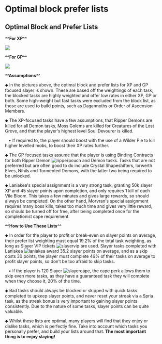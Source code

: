 # Optimal block prefer lists
## Optimal Block and Prefer Lists

**^^For XP^^**





<img class="media" src="https://i.imgur.com/8ECumCp.png">



**^^For GP^^**





<img class="media" src="https://i.imgur.com/HNQrT8C.png">



**^^Assumptions^^**

⬥ In the pictures above, the optimal block and prefer lists for XP and GP focused slayer is shown. These are based off the weightings of each task, the blocked tasks are highly weighted and offer low rates in either XP, GP or both. Some high-weight but fast tasks were excluded from the block list, as those are used to build points, such as Dagannoths or Order of Ascension Members.


⬥ The XP-focused tasks have a few assumptions, that Ripper Demons are killed for all Demon tasks, Moss Golems are killed for Creatures of the Lost Grove, and that the player's highest level Soul Devourer is killed.

 ‎ ‎ ‎ ‎• If required to, the player should boost with the use of a Wilder Pie to kill higher levelled mobs, to boost their XP rates further.


⬥ The GP focused tasks assume that the player is using Binding Contracts for both Ripper Demon <img title="ripperpouch" class="d-emoji" alt="ripperpouch" src="https://cdn.discordapp.com/emojis/703581275453128714.png?v=1"> and Demon tasks. Tasks that are not preferred but are often good to do include Crystal Shapeshifters, Iorwerth Elves, Nihils and Tormented Demons, with the latter two being required to be unlocked.


⬥ Laniakea's special assignment is a very strong task, granting 50k slayer XP and 45 slayer points upon completion, and only requires 1 kill of each Vile Bloom. This takes a few minutes and gives large rewards, so should always be completed. On the other hand, Morvran's special assignment requires many boss kills, takes too much time and gives very little reward, so should be turned off for free, after being completed once for the completionist cape requirement.


**^^How to Use These Lists^^**

⬥ In order for the player to profit or break-even on slayer points on average, their prefer list weighting must equal 19.2% of the total task weighting, as long as Slayer VIP tickets <img title="slayervip" class="d-emoji" alt="slayervip" src="https://cdn.discordapp.com/emojis/975284344597934120.png?v=1"> are used. Slayer tasks completed with Laniakea <img title="laniakea" class="d-emoji" alt="laniakea" src="https://cdn.discordapp.com/emojis/975284345411600426.png?v=1"> award 35.2 slayer points on average, and as a skip costs 30 points, the player must complete 46% of their tasks on average to profit slayer points, so don't be too afraid to skip tasks.

 ‎ ‎ ‎ ‎• If the player is 120 Slayer <img title="slayercape" class="d-emoji" alt="slayercape" src="https://cdn.discordapp.com/emojis/975284344123953164.png?v=1">, the cape perk allows them to skip even more tasks, as they have a guaranteed task they will complete when they choose it, 20% of the time.


⬥ Bad tasks should always be blocked or skipped with quick tasks completed to upkeep slayer points, and never reset your streak via a Spria task, as the streak bonus is very important to gaining slayer points consistently. Due to the nature of some tasks, slayer points can be quite valuable.


⬥ Whilst these lists are optimal, many players will find that they enjoy or dislike tasks, which is perfectly fine. Take into account which tasks you personally prefer, and build your lists around that. **The most important thing is to enjoy slaying!**


